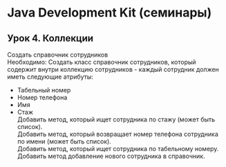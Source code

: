 # Java Development Kit (семинары)  
## Урок 4. Коллекции  
  
Создать справочник сотрудников  
Необходимо:
Создать класс справочник сотрудников, который содержит внутри
коллекцию сотрудников - каждый сотрудник должен иметь следующие атрибуты:  
* Табельный номер  
* Номер телефона  
* Имя  
* Стаж  
Добавить метод, который ищет сотрудника по стажу (может быть список).  
Добавить метод, который возвращает номер телефона сотрудника по имени (может быть список).  
Добавить метод, который ищет сотрудника по табельному номеру.  
Добавить метод добавление нового сотрудника в справочник.  